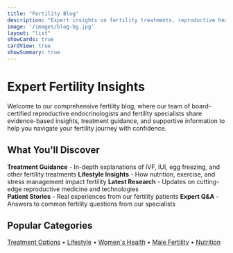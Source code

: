 ```yaml
---
title: "Fertility Blog"
description: "Expert insights on fertility treatments, reproductive health, and your journey to parenthood from leading fertility specialists"
image: '/images/blog-bg.jpg'
layout: "list"
showCards: true
cardView: true
showSummary: true
---
```


# Expert Fertility Insights

Welcome to our comprehensive fertility blog, where our team of board-certified reproductive endocrinologists and fertility specialists share evidence-based insights, treatment guidance, and supportive information to help you navigate your fertility journey with confidence.

## What You'll Discover

**Treatment Guidance** - In-depth explanations of IVF, IUI, egg freezing, and other fertility treatments
**Lifestyle Insights** - How nutrition, exercise, and stress management impact fertility
**Latest Research** - Updates on cutting-edge reproductive medicine and technologies  
**Patient Stories** - Real experiences from our fertility patients
**Expert Q&A** - Answers to common fertility questions from our specialists

## Popular Categories

[Treatment Options](/categories/treatment-options/) • [Lifestyle](/categories/lifestyle/) • [Women's Health](/categories/womens-health/) • [Male Fertility](/categories/male-fertility/) • [Nutrition](/categories/nutrition/)